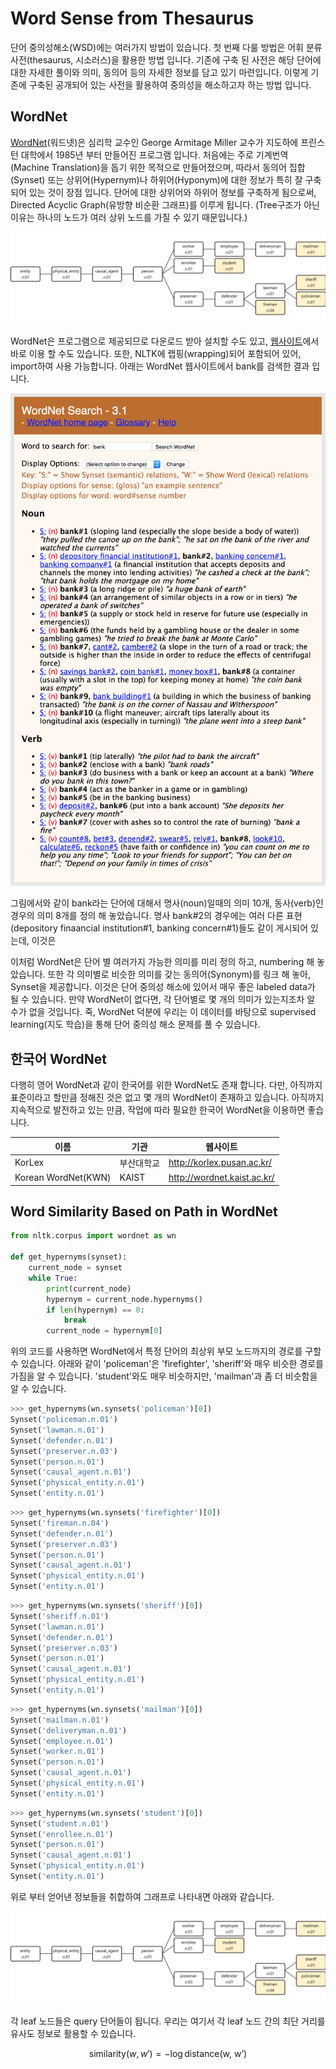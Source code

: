 # Word Sense from Thesaurus

단어 중의성해소(WSD)에는 여러가지 방법이 있습니다. 첫 번째 다룰 방법은 어휘 분류 사전(thesaurus, 시소러스)을 활용한 방법 입니다. 기존에 구축 된 사전은 해당 단어에 대한 자세한 풀이와 의미, 동의어 등의 자세한 정보를 담고 있기 마련입니다. 이렇게 기존에 구축된 공개되어 있는 사전을 활용하여 중의성을 해소하고자 하는 방법 입니다.

## WordNet

[WordNet](https://wordnet.princeton.edu/)(워드넷)은 심리학 교수인 George Armitage Miller 교수가 지도하에 프린스턴 대학에서 1985년 부터 만들어진 프로그램 입니다. 처음에는 주로 기계번역(Machine Translation)을 돕기 위한 목적으로 만들어졌으며, 따라서 동의어 집합(Synset) 또는 상위어(Hypernym)나 하위어(Hyponym)에 대한 정보가 특히 잘 구축되어 있는 것이 장점 입니다. 단어에 대한 상위어와 하위어 정보를 구축하게 됨으로써, Directed Acyclic Graph(유방향 비순환 그래프)를 이루게 됩니다. (Tree구조가 아닌 이유는 하나의 노드가 여러 상위 노드를 가질 수 있기 때문입니다.)

![각 단어별 top-1 sense의 top-1 hypernym만 선택하여 tree로 나타낸 경우](../assets/wsd-wordnet-hierarchy.png)

WordNet은 프로그램으로 제공되므로 다운로드 받아 설치할 수도 있고, [웹사이트](http://wordnetweb.princeton.edu/perl/webwn)에서 바로 이용 할 수도 있습니다. 또한, NLTK에 랩핑(wrapping)되어 포함되어 있어, import하여 사용 가능합니다. 아래는 WordNet 웹사이트에서 bank를 검색한 결과 입니다.

![[WordNet 웹사이트](http://wordnetweb.princeton.edu/perl/webwn)에서 단어 'bank'를 검색 한 결과](../assets/wsd-wordnet-screenshot.png)

그림에서와 같이 bank라는 단어에 대해서 명사(noun)일때의 의미 10개, 동사(verb)인 경우의 의미 8개를 정의 해 놓았습니다. 명사 bank#2의 경우에는 여러 다른 표현(depository finaancial institution#1, banking concern#1)들도 같이 게시되어 있는데, 이것은 

이처럼 WordNet은 단어 별 여러가지 가능한 의미를 미리 정의 하고, numbering 해 놓았습니다. 또한 각 의미별로 비슷한 의미를 갖는 동의어(Synonym)를 링크 해 놓아, Synset을 제공합니다. 이것은 단어 중의성 해소에 있어서 매우 좋은 labeled data가 될 수 있습니다. 만약 WordNet이 없다면, 각 단어별로 몇 개의 의미가 있는지조차 알 수가 없을 것입니다. 죽, WordNet 덕분에 우리는 이 데이터를 바탕으로 supervised learning(지도 학습)을 통해 단어 중의성 해소 문제를 풀 수 있습니다.

## 한국어 WordNet

다행히 영어 WordNet과 같이 한국어를 위한 WordNet도 존재 합니다. 다만, 아직까지 표준이라고 할만큼 정해진 것은 없고 몇 개의 WordNet이 존재하고 있습니다. 아직까지 지속적으로 발전하고 있는 만큼, 작업에 따라 필요한 한국어 WordNet을 이용하면 좋습니다.

|이름|기관|웹사이트|
|-|-|-|
|KorLex|부산대학교|http://korlex.pusan.ac.kr/|
|Korean WordNet(KWN)|KAIST|http://wordnet.kaist.ac.kr/|

## Word Similarity Based on Path in WordNet

```python
from nltk.corpus import wordnet as wn

def get_hypernyms(synset):
    current_node = synset
    while True:
        print(current_node)
        hypernym = current_node.hypernyms()
        if len(hypernym) == 0:
            break
        current_node = hypernym[0]
```

위의 코드를 사용하면 WordNet에서 특정 단어의 최상위 부모 노드까지의 경로를 구할 수 있습니다. 아래와 같이 'policeman'은 'firefighter', 'sheriff'와 매우 비슷한 경로를 가짐을 알 수 있습니다. 'student'와도 매우 비슷하지만, 'mailman'과 좀 더 비슷함을 알 수 있습니다.

```python
>>> get_hypernyms(wn.synsets('policeman')[0])
Synset('policeman.n.01')
Synset('lawman.n.01')
Synset('defender.n.01')
Synset('preserver.n.03')
Synset('person.n.01')
Synset('causal_agent.n.01')
Synset('physical_entity.n.01')
Synset('entity.n.01')
```

```python
>>> get_hypernyms(wn.synsets('firefighter')[0])
Synset('fireman.n.04')
Synset('defender.n.01')
Synset('preserver.n.03')
Synset('person.n.01')
Synset('causal_agent.n.01')
Synset('physical_entity.n.01')
Synset('entity.n.01')
```

```python
>>> get_hypernyms(wn.synsets('sheriff')[0])
Synset('sheriff.n.01')
Synset('lawman.n.01')
Synset('defender.n.01')
Synset('preserver.n.03')
Synset('person.n.01')
Synset('causal_agent.n.01')
Synset('physical_entity.n.01')
Synset('entity.n.01')
```

```python
>>> get_hypernyms(wn.synsets('mailman')[0])
Synset('mailman.n.01')
Synset('deliveryman.n.01')
Synset('employee.n.01')
Synset('worker.n.01')
Synset('person.n.01')
Synset('causal_agent.n.01')
Synset('physical_entity.n.01')
Synset('entity.n.01')
```

```python
>>> get_hypernyms(wn.synsets('student')[0])
Synset('student.n.01')
Synset('enrollee.n.01')
Synset('person.n.01')
Synset('causal_agent.n.01')
Synset('physical_entity.n.01')
Synset('entity.n.01')
```

위로 부터 얻어낸 정보들을 취합하여 그래프로 나타내면 아래와 같습니다.

![](../assets/wsd-wordnet-hierarchy.png)

각 leaf 노드들은 query 단어들이 됩니다. 우리는 여기서 각 leaf 노드 간의 최단 거리를 유사도 정보로 활용할 수 있습니다.

$$
\text{similarity}(w, w')=-\log{\text{distance(w, w')}}
$$